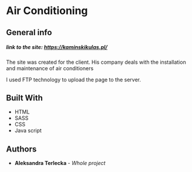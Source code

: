 # Air Conditioning


## General info
##### link to the site: https://kaminskikulas.pl/
The site was created for the client. 
His company deals with the installation and maintenance of air conditioners

I used FTP technology to upload the page to the server.



## Built With

* HTML
* SASS
* CSS
* Java script


## Authors

* **Aleksandra Terlecka** - *Whole project* 
